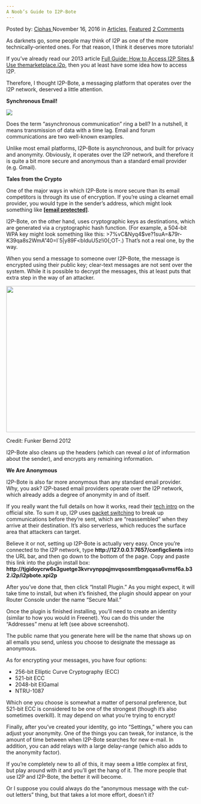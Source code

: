 ```yaml
---
A Noob’s Guide to I2P-Bote
---
```

<article class="post-listing post-16456 post type-post status-publish format-standard has-post-thumbnail hentry category-deepdot-news tag-guide tag-i2pbote tag-noobs">
    <div class="post-inner">
    <p class="post-meta">
    <span>Posted by: <a href="https://www.deepdotweb.com/author/ciphas/" title="">Ciphas </a></span>
    <span>November 16, 2016</span>
    <span>in <a href="https://www.deepdotweb.com/category/articles/" rel="category tag">Articles</a>, <a href="https://www.deepdotweb.com/category/deepdot-news/" rel="category tag">Featured</a></span>
    <span><a href="https://www.deepdotweb.com/2016/11/16/noobs-guide-i2p-bote/#comments">2 Comments</a></span>
    </p>
    <div class="clear"></div>
    <div class="entry">
    <p>As darknets go, some people may think of I2P as one of the more technically-oriented ones. For that reason, I think it deserves more tutorials!</p>
    <p>If you’ve already read our 2013 article <a href="https://www.deepdotweb.com/2013/12/30/full-guide-how-to-access-i2p-sites-use-themarketplace-i2p/">Full Guide: How to Access I2P Sites &amp; Use themarketplace.i2p</a>, then you at least have some idea how to access I2P.</p>
    <p>Therefore, I thought I2P-Bote, a messaging platform that operates over the I2P network, deserved a little attention.</p>
    <p><strong>Synchronous Email!</strong></p>
    <p><img class="wp-image-16457 aligncenter" src="https://www.deepdotweb.com/wp-content/uploads/2016/11/word-image-29.png" srcset="https://www.deepdotweb.com/wp-content/uploads/2016/11/word-image-29.png 800w, https://www.deepdotweb.com/wp-content/uploads/2016/11/word-image-29-300x169.png 300w" sizes="(max-width: 800px) 100vw, 800px" /></p>
    <p>Does the term “asynchronous communication” ring a bell? In a nutshell, it means transmission of data with a time lag. Email and forum communications are two well-known examples.</p>
    <p>Unlike most email platforms, I2P-Bote is asynchronous, and built for privacy and anonymity. Obviously, it operates over the I2P network, and therefore it is quite a bit more secure and anonymous than a standard email provider (e.g. Gmail).</p>
    <p><strong>Tales from the Crypto</strong></p>
    <p>One of the major ways in which I2P-Bote is more secure than its email competitors is through its use of encryption. If you’re using a clearnet email provider, you would type in the sender’s address, which might look something like <a href="/cdn-cgi/l/email-protection#97faf6f3fff8e2e4f2f6e0d7faf6f3faf6fefbb9f4f8fa"><strong><span class="__cf_email__" data-cfemail="533e32373b3c2620363224133e32373e323a3f7d303c3e">[email&#160;protected]</span></strong></a>.</p>
    <p>I2P-Bote, on the other hand, uses cryptographic keys as destinations, which are generated via a cryptographic hash function. (For example, a 504-bit WPA key might look something like this: &gt;7%vC&amp;Nyq4$ve?1suA=&amp;79r-K39qa8s2WmA&#8221;40=I`5|y89F&lt;bIduU5z!i0{;OT-.) That’s not a real one, by the way.</p>
    <p>When you send a message to someone over I2P-Bote, the message is encrypted using their public key; clear-text messages are not sent over the system. While it is possible to decrypt the messages, this at least puts that extra step in the way of an attacker.</p>
    <p><img class="wp-image-16458 aligncenter" src="https://www.deepdotweb.com/wp-content/uploads/2016/11/word-image-30.png" width="753" height="390" srcset="https://www.deepdotweb.com/wp-content/uploads/2016/11/word-image-30.png 1101w, https://www.deepdotweb.com/wp-content/uploads/2016/11/word-image-30-300x155.png 300w, https://www.deepdotweb.com/wp-content/uploads/2016/11/word-image-30-1024x530.png 1024w" sizes="(max-width: 753px) 100vw, 753px" /></p>
    <p>Credit: Funker Bernd 2012</p>
    <p>I2P-Bote also cleans up the headers (which can reveal <em>a lot</em> of information about the sender), and encrypts any remaining information.</p>
    <p><strong>We Are Anonymous</strong></p>
    <p>I2P-Bote is also far more anonymous than any standard email provider. Why, you ask? I2P-based email providers operate over the I2P network, which already adds a degree of anonymity in and of itself.</p>
    <p>If you really want the full details on how it works, read their <a href="https://geti2p.net/en/docs/how/tech-intro">tech intro</a> on the official site. To sum it up, I2P uses <a href="http://www.webopedia.com/TERM/P/packet_switching.html">packet switching</a> to break up communications before they’re sent, which are “reassembled” when they arrive at their destination. It’s also serverless, which reduces the surface area that attackers can target.</p>
    <p>Believe it or not, setting up I2P-Bote is actually very easy. Once you’re connected to the I2P network, type <strong>http://127.0.0.1:7657/configclients</strong> into the URL bar, and then go down to the bottom of the page. Copy and paste this link into the plugin install box: <strong>http://tjgidoycrw6s3guetge3kvrvynppqjmvqsosmtbmgqasa6vmsf6a.b32.i2p/i2pbote.xpi2p</strong></p>
    <p>After you’ve done that, then click “Install Plugin.” As you might expect, it will take time to install, but when it’s finished, the plugin should appear on your Router Console under the name “Secure Mail.”</p>
    <p>Once the plugin is finished installing, you’ll need to create an identity (similar to how you would in Freenet). You can do this under the “Addresses” menu at left (see above screenshot).</p>
    <p>The public name that you generate here will be the name that shows up on all emails you send, unless you choose to designate the message as anonymous.</p>
    <p>As for encrypting your messages, you have four options:</p>
    <ul>
    <li>256-bit Elliptic Curve Cryptography (ECC)</li>
    <li>521-bit ECC</li>
    <li>2048-bit ElGamal</li>
    <li>NTRU-1087</li>
    </ul>
    <p>Which one you choose is somewhat a matter of personal preference, but 521-bit ECC is considered to be one of the strongest (though it’s also sometimes overkill). It may depend on what you’re trying to encrypt!</p>
    <p>Finally, after you’ve created your identity, go into “Settings,” where you can adjust your anonymity. One of the things you can tweak, for instance, is the amount of time between when I2P-Bote searches for new e-mail. In addition, you can add relays with a large delay-range (which also adds to the anonymity factor).</p>
    <p>If you’re completely new to all of this, it may seem a little complex at first, but play around with it and you’ll get the hang of it. The more people that use I2P and I2P-Bote, the better it will become.</p>
    <p>Or I suppose you could always do the “anonymous message with the cut-out letters” thing, but that takes a lot more effort, doesn’t it?</p>
    </div>
    <span style="display:none"><a href="https://www.deepdotweb.com/tag/guide/" rel="tag">guide</a> <a href="https://www.deepdotweb.com/tag/i2pbote/" rel="tag">i2pbote</a> <a href="https://www.deepdotweb.com/tag/noobs/" rel="tag">noobs</a></span> <span style="display:none" class="updated">2016-11-16</span>
    <div style="display:none" class="vcard author" itemprop="author" itemscope itemtype="http://schema.org/Person"><strong class="fn" itemprop="name"><a href="https://www.deepdotweb.com/author/ciphas/" title="Posts by Ciphas" rel="author">Ciphas</a></strong></div>
    </div>
</article>

